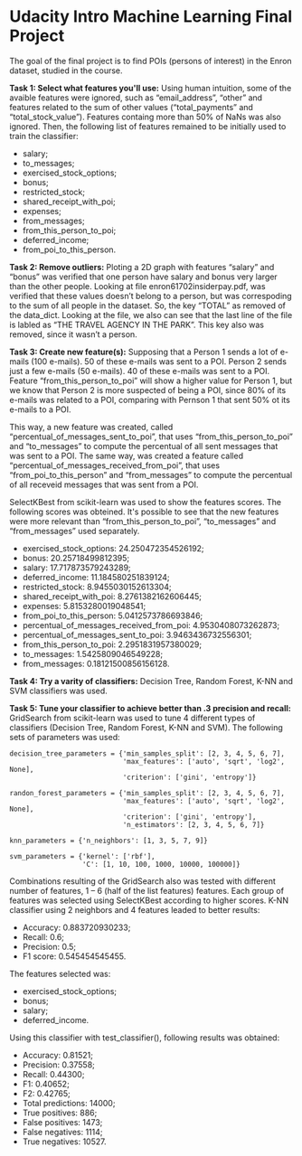 # Udacity Intro Machine Learning Final Project

The goal of the final project is to find POIs (persons of interest) in the Enron dataset, studied in the course. 

**Task 1: Select what features you'll use:**
Using human intuition, some of the avaible features were ignored, such as  “email_address”, “other” and features related to the sum of other values (“total_payments” and “total_stock_value”). Features containg more than 50% of NaNs was also ignored. Then, the following list of features remained to be initially used to train the classifier:

- salary;
- to_messages;
- exercised_stock_options;
- bonus;
- restricted_stock;
- shared_receipt_with_poi;
- expenses;
- from_messages;
- from_this_person_to_poi;
- deferred_income;
- from_poi_to_this_person.


**Task 2: Remove outliers:**
Ploting a 2D graph with features “salary” and “bonus” was verified that one person have salary and bonus very larger than the other people. Looking at file enron61702insiderpay.pdf, was verified that these values doesn’t belong to a person, but was correspoding to the sum of all people in the dataset. So, the key “TOTAL” as removed of the data_dict. Looking at the file, we also can see that the last line of the file is labled as “THE TRAVEL AGENCY IN THE PARK”. This key also was removed, since it wasn’t a person.


**Task 3: Create new feature(s):**
Supposing that a Person 1 sends a lot of e-mails (100 e-mails). 50 of these e-mails was sent to a POI. Person 2 sends just a few e-mails (50 e-mails). 40 of these e-mails was sent to a POI. Feature “from_this_person_to_poi” will show a higher value for Person 1, but we know that Person 2 is more suspected of being a POI, since 80% of its e-mails was related to a POI, comparing with Pernson 1 that sent 50% ot its e-mails to a POI.
  
This way, a new feature was created, called “percentual_of_messages_sent_to_poi”, that uses “from_this_person_to_poi” and “to_messages” to compute the percentual of all sent messages that was sent to a POI. The same way, was created a feature called “percentual_of_messages_received_from_poi”, that uses “from_poi_to_this_person” and “from_messages” to compute the percentual of all receveid messages that was sent from a POI.

SelectKBest from scikit-learn was used to show the features scores. The following scores was obteined. It's possible to see that the new features were more relevant than “from_this_person_to_poi”, “to_messages” and “from_messages” used separately.
- exercised_stock_options: 24.250472354526192;
- bonus:  20.25718499812395;
- salary: 17.717873579243289;
- deferred_income:  11.184580251839124;
- restricted_stock:  8.9455030152613304;
- shared_receipt_with_poi:  8.2761382162606445;
- expenses: 5.8153280019048541;
- from_poi_to_this_person: 5.0412573786693846;
- percentual_of_messages_received_from_poi: 4.9530408073262873;
- percentual_of_messages_sent_to_poi:  3.9463436732556301;
- from_this_person_to_poi: 2.2951831957380029;
- to_messages: 1.5425809046549228;
- from_messages: 0.18121500856156128.


**Task 4: Try a varity of classifiers:**
Decision Tree, Random Forest, K-NN and SVM classifiers was used.


**Task 5: Tune your classifier to achieve better than .3 precision and recall:**
GridSearch from scikit-learn was used to tune 4 different types of classifiers (Decision Tree, Random Forest, K-NN and SVM). The following sets of parameters was used: 
```
decision_tree_parameters = {'min_samples_split': [2, 3, 4, 5, 6, 7],
                            'max_features': ['auto', 'sqrt', 'log2', None],
                            'criterion': ['gini', 'entropy']}

randon_forest_parameters = {'min_samples_split': [2, 3, 4, 5, 6, 7],
                            'max_features': ['auto', 'sqrt', 'log2', None],
                            'criterion': ['gini', 'entropy'],
                            'n_estimators': [2, 3, 4, 5, 6, 7]}

knn_parameters = {'n_neighbors': [1, 3, 5, 7, 9]}

svm_parameters = {'kernel': ['rbf'], 
                  'C': [1, 10, 100, 1000, 10000, 100000]}
```
 
Combinations resulting of the GridSearch also was tested with different number of features, 1 – 6 (half of the list features) features. Each group of features was selected using SelectKBest according to higher scores. K-NN classifier using 2 neighbors and 4 features leaded to better results:
- Accuracy:  0.883720930233;
- Recall:  0.6;
- Precision:  0.5;
- F1 score:  0.545454545455.
  
The features selected was: 
- exercised_stock_options;
- bonus;
- salary;
- deferred_income.

Using this classifier with test_classifier(), following results was obtained:
- Accuracy: 0.81521;	
- Precision: 0.37558;	
- Recall: 0.44300;	
- F1: 0.40652;	
- F2: 0.42765;
- Total predictions: 14000;	
- True positives:  886;	
- False positives: 1473;
- False negatives: 1114;	
- True negatives: 10527.

